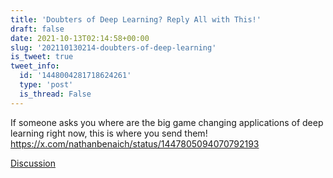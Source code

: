 ```yaml
---
title: 'Doubters of Deep Learning? Reply All with This!'
draft: false
date: 2021-10-13T02:14:58+00:00
slug: '202110130214-doubters-of-deep-learning'
is_tweet: true
tweet_info:
  id: '1448004281718624261'
  type: 'post'
  is_thread: False
---
```




If someone asks you where are the big game changing applications of deep learning right now, this is where you send them! <https://x.com/nathanbenaich/status/1447805094070792193>

[Discussion](https://x.com/sytelus/status/1448004281718624261)
